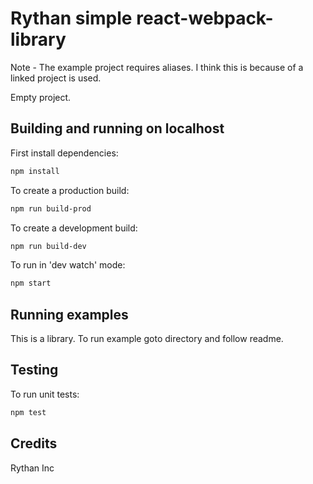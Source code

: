 # Rythan simple react-webpack-library

Note - The example project requires aliases. I think this is because of a linked project is used.

Empty project.

## Building and running on localhost

First install dependencies:

```sh
npm install
```

To create a production build:

```sh
npm run build-prod
```

To create a development build:

```sh
npm run build-dev
```

To run in 'dev watch' mode:

```sh
npm start
```

## Running examples

This is a library. To run example goto directory and follow readme.

## Testing

To run unit tests:

```sh
npm test
```

## Credits

Rythan Inc

